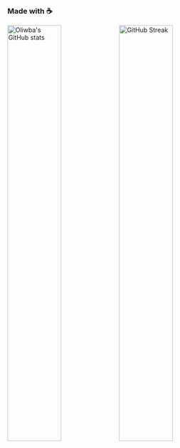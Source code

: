 ### Made with ☕

<img alt="Oliwba's GitHub stats" src="https://github-readme-stats.vercel.app/api?username=olwiba&count_private=true&theme=merko" width="49%" /> <img alt="GitHub Streak" src="https://github-readme-streak-stats.herokuapp.com?user=olwiba&theme=merko" width="49%" />
